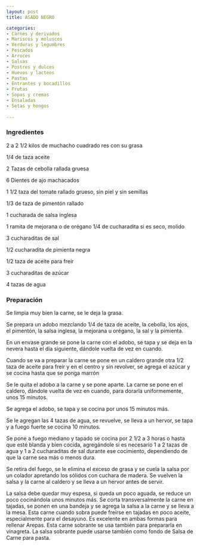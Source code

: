 ```yaml
---
layout: post
title: ASADO NEGRO

categories:
- Carnes y derivados
- Mariscos y moluscos
- Verduras y legumbres
- Pescados
- Arroces
- Salsas
- Postres y dulces
- Huevos y lacteos
- Pastas
- Entrantes y bocadillos
- Frutas
- Sopas y cremas
- Ensaladas
- Setas y hongos
 
---
```

<h3>Ingredientes</h3>
2 a 2 1/2 kilos de muchacho cuadrado res con su grasa

1/4 de taza aceite

2 Tazas de cebolla rallada gruesa

6 Dientes de ajo machacados

1 1/2 taza del tomate rallado grueso, sin piel y sin semillas

1/3 de taza de pimentón rallado

1 cucharada de salsa inglesa

1 ramita de mejorana o de orégano 1/4 de cucharadita si es seco, molido

3 cucharaditas de sal

1/2 cucharadita de pimienta negra

1/2 taza de aceite para freír

3 cucharaditas de azúcar

4 tazas de agua

<h3>Preparación</h3>
Se limpia muy bien la carne, se le deja la grasa.

Se prepara un adobo mezclando 1/4 de taza de aceite, la cebolla, los ajos, el pimentón, la salsa inglesa, la mejorana u orégano, la sal y la pimienta.

En un envase grande se pone la carne con el adobo, se tapa y se deja en la nevera hasta el día siguiente, dándole vuelta de vez en cuando.

Cuando se va a preparar la carne se pone en un caldero grande otra 1/2 taza de aceite para freír y en el centro y sin revolver, se agrega el azúcar y se cocina hasta que se ponga marrón

Se le quita el adobo a la carne y se pone aparte. La carne se pone en el caldero, dándole vuelta de vez en cuando, para dorarla uniformemente, unos 15 minutos.

Se agrega el adobo, se tapa y se cocina por unos 15 minutos más.

Se le agregan las 4 tazas de agua, se revuelve, se lleva a un hervor, se tapa y a fuego fuerte se cocina 10 minutos.

Se pone a fuego mediano y tapado se cocina por 2 1/2 a 3 horas o hasta que esté blanda y bien cocida, agregándole si es necesario 1 a 2 tazas de agua y 1 a 2 cucharaditas de sal durante ese cocimiento, dependiendo de que la carne sea más o menos dura.

Se retira del fuego, se le elimina el exceso de grasa y se cuela la salsa por un colador apretando los sólidos con cuchara de madera. Se vuelven la salsa y la carne al caldero y se lleva a un hervor antes de servir.

La salsa debe quedar muy espesa, si queda un poco aguada, se reduce un poco cocinándola unos minutos más. Se corta transversalmente la carne en tajadas, se ponen en una bandeja y se agrega la salsa a la carne y se lleva a la mesa. Esta carne cuando sobra puede freírse en tajadas en poco aceite, especialmente para el desayuno. Es excelente en ambas formas para rellenar Arepas. Esta carne sobrante se usa también para prepararla en vinagreta. La salsa sobrante puede usarse también como fondo de Salsa de Carne para pasta.

